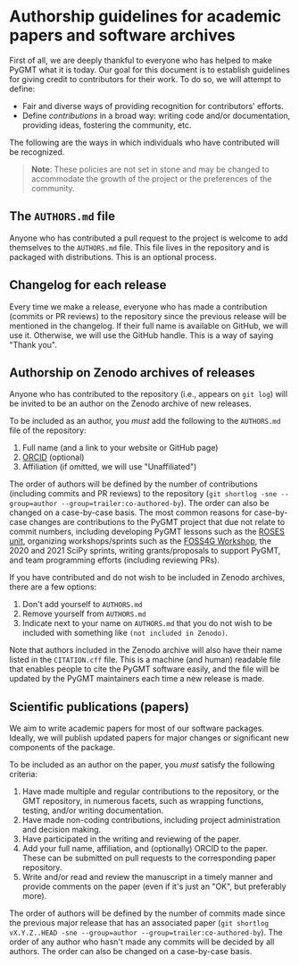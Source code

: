 # Authorship guidelines for academic papers and software archives

First of all, we are deeply thankful to everyone who has helped to make PyGMT what it
is today. Our goal for this document is to establish guidelines for giving credit to
contributors for their work. To do so, we will attempt to define:

- Fair and diverse ways of providing recognition for contributors' efforts.
- Define _contributions_ in a broad way: writing code and/or documentation, providing
  ideas, fostering the community, etc.

The following are the ways in which individuals who have contributed will be recognized.

> **Note**: These policies are not set in stone and may be changed to accommodate the
> growth of the project or the preferences of the community.

## The `AUTHORS.md` file

Anyone who has contributed a pull request to the project is welcome to add themselves to
the `AUTHORS.md` file. This file lives in the repository and is packaged with
distributions. This is an optional process.

## Changelog for each release

Every time we make a release, everyone who has made a contribution (commits or PR
reviews) to the repository since the previous release will be mentioned in the changelog.
If their full name is available on GitHub, we will use it. Otherwise, we will use the
GitHub handle. This is a way of saying "Thank you".

## Authorship on Zenodo archives of releases

Anyone who has contributed to the repository (i.e., appears on `git log`) will be
invited to be an author on the Zenodo archive of new releases.

To be included as an author, you *must* add the following to the `AUTHORS.md` file of
the repository:

1. Full name (and a link to your website or GitHub page)
2. [ORCID](https://orcid.org) (optional)
3. Affiliation (if omitted, we will use "Unaffiliated")

The order of authors will be defined by the number of contributions (including commits
and PR reviews) to the repository
(`git shortlog -sne --group=author --group=trailer:co-authored-by`).
The order can also be changed on a case-by-case basis. The most common reasons for
case-by-case changes are contributions to the PyGMT project that due not relate to
commit numbers, including developing PyGMT lessons such as the
[ROSES unit](https://www.youtube.com/watch?v=SSIGJEe0BIk), organizing workshops/sprints
such as the [FOSS4G Workshop](https://github.com/GenericMappingTools/foss4g2019oceania),
the 2020 and 2021 SciPy sprints, writing grants/proposals to support PyGMT, and team
programming efforts (including reviewing PRs).

If you have contributed and do not wish to be included in Zenodo archives, there are a
few options:

1. Don't add yourself to `AUTHORS.md`
2. Remove yourself from `AUTHORS.md`
3. Indicate next to your name on `AUTHORS.md` that you do not wish to be included with
   something like `(not included in Zenodo)`.

Note that authors included in the Zenodo archive will also have their name listed in the
`CITATION.cff` file. This is a machine (and human) readable file that enables people to
cite the PyGMT software easily, and the file will be updated by the PyGMT maintainers
each time a new release is made.

## Scientific publications (papers)

We aim to write academic papers for most of our software packages. Ideally, we will
publish updated papers for major changes or significant new components of the package.

To be included as an author on the paper, you *must* satisfy the following criteria:

1. Have made multiple and regular contributions to the repository, or the GMT repository,
   in numerous facets, such as wrapping functions, testing, and/or writing documentation.
2. Have made non-coding contributions, including project administration and decision
   making.
3. Have participated in the writing and reviewing of the paper.
4. Add your full name, affiliation, and (optionally) ORCID to the paper. These can be
   submitted on pull requests to the corresponding paper repository.
5. Write and/or read and review the manuscript in a timely manner and provide comments
   on the paper (even if it's just an "OK", but preferably more).

The order of authors will be defined by the number of commits made since the previous
major release that has an associated paper
(`git shortlog vX.Y.Z..HEAD -sne --group=author --group=trailer:co-authored-by`).
The order of any author who hasn't made any commits will be decided by all authors. The
order can also be changed on a case-by-case basis.
